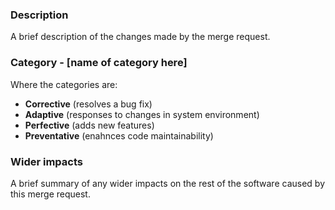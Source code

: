 ### Description
A brief description of the changes made by the merge request.

### Category - [name of category here]
Where the categories are:
- **Corrective** (resolves a bug fix)
- **Adaptive** (responses to changes in system environment)
- **Perfective** (adds new features)
- **Preventative** (enahnces code maintainability)

### Wider impacts
A brief summary of any wider impacts on the rest of the software caused by this merge request.